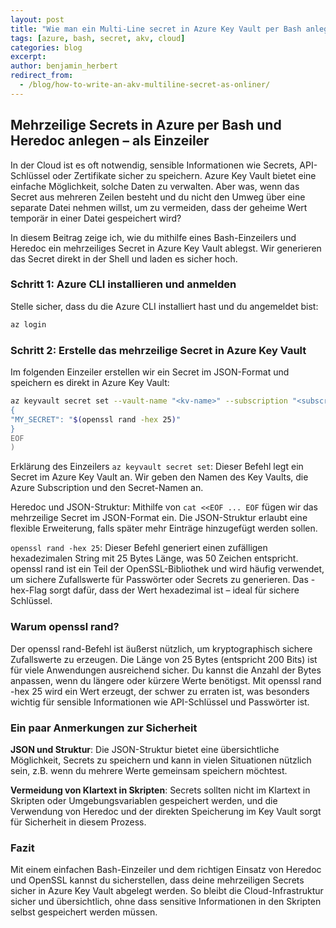 ```yaml
---
layout: post
title: "Wie man ein Multi-Line secret in Azure Key Vault per Bash anlegt"
tags: [azure, bash, secret, akv, cloud]
categories: blog
excerpt:
author: benjamin_herbert
redirect_from:
  - /blog/how-to-write-an-akv-multiline-secret-as-onliner/
---
```


## Mehrzeilige Secrets in Azure per Bash und Heredoc anlegen – als Einzeiler
In der Cloud ist es oft notwendig, sensible Informationen wie Secrets, API-Schlüssel oder Zertifikate sicher zu speichern. Azure Key Vault bietet eine einfache Möglichkeit, solche Daten zu verwalten. Aber was, wenn das Secret aus mehreren Zeilen besteht und du nicht den Umweg über eine separate Datei nehmen willst, um zu vermeiden, dass der geheime Wert temporär in einer Datei gespeichert wird?

In diesem Beitrag zeige ich, wie du mithilfe eines Bash-Einzeilers und Heredoc ein mehrzeiliges Secret in Azure Key Vault ablegst. Wir generieren das Secret direkt in der Shell und laden es sicher hoch.

### Schritt 1: Azure CLI installieren und anmelden
Stelle sicher, dass du die Azure CLI installiert hast und du angemeldet bist:

```bash
az login
```

### Schritt 2: Erstelle das mehrzeilige Secret in Azure Key Vault
Im folgenden Einzeiler erstellen wir ein Secret im JSON-Format und speichern es direkt in Azure Key Vault:

```bash
az keyvault secret set --vault-name "<kv-name>" --subscription "<subscription>" --name "<secret-name>" --file <(cat <<EOF
{
"MY_SECRET": "$(openssl rand -hex 25)"
}
EOF
)
```

Erklärung des Einzeilers
`az keyvault secret set`: Dieser Befehl legt ein Secret im Azure Key Vault an. Wir geben den Namen des Key Vaults, 
die Azure Subscription und den Secret-Namen an.

Heredoc und JSON-Struktur: Mithilfe von `cat <<EOF ... EOF` fügen wir das mehrzeilige Secret im JSON-Format ein. Die JSON-Struktur erlaubt eine flexible Erweiterung, falls später mehr Einträge hinzugefügt werden sollen.

`openssl rand -hex 25`: Dieser Befehl generiert einen zufälligen hexadezimalen String mit 25 Bytes Länge, was 50 Zeichen entspricht. openssl rand ist ein Teil der OpenSSL-Bibliothek und wird häufig verwendet, um sichere Zufallswerte für Passwörter oder Secrets zu generieren. Das -hex-Flag sorgt dafür, dass der Wert hexadezimal ist – ideal für sichere Schlüssel.

### Warum openssl rand?

Der openssl rand-Befehl ist äußerst nützlich, um kryptographisch sichere Zufallswerte zu erzeugen. Die Länge von 25 Bytes (entspricht 200 Bits) ist für viele Anwendungen ausreichend sicher. Du kannst die Anzahl der Bytes anpassen, wenn du längere oder kürzere Werte benötigst. Mit openssl rand -hex 25 wird ein Wert erzeugt, der schwer zu erraten ist, was besonders wichtig für sensible Informationen wie API-Schlüssel und Passwörter ist.

### Ein paar Anmerkungen zur Sicherheit

**JSON und Struktur**: Die JSON-Struktur bietet eine übersichtliche Möglichkeit, Secrets zu speichern und kann in vielen Situationen nützlich sein, z.B. wenn du mehrere Werte gemeinsam speichern möchtest.


**Vermeidung von Klartext in Skripten**: Secrets sollten nicht im Klartext in Skripten oder Umgebungsvariablen gespeichert werden, und die Verwendung von Heredoc und der direkten Speicherung im Key Vault sorgt für Sicherheit in diesem Prozess.

### Fazit
Mit einem einfachen Bash-Einzeiler und dem richtigen Einsatz von Heredoc und OpenSSL kannst du sicherstellen, dass deine mehrzeiligen Secrets sicher in Azure Key Vault abgelegt werden. So bleibt die Cloud-Infrastruktur sicher und übersichtlich, ohne dass sensitive Informationen in den Skripten selbst gespeichert werden müssen.
